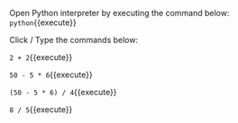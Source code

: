 Open Python interpreter by executing the command below:
`python`{{execute}} 

Click / Type the commands below:

`2 + 2`{{execute}} 

`50 - 5 * 6`{{execute}} 

`(50 - 5 * 6) / 4`{{execute}} 

`8 / 5`{{execute}} 
